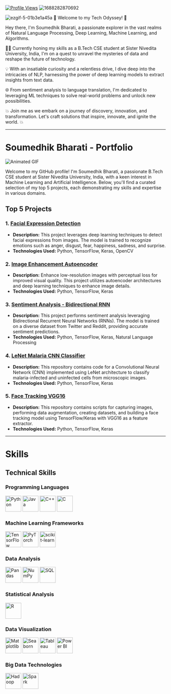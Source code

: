 [![Profile Views](https://komarev.com/ghpvc/?username=YourGitHubUsername&style=flat-square&label=Profile%20Views&color=blueviolet)](https://github.com/Soumedhik)
![1688282870692](https://github.com/Soumedhik/Soumedhik/assets/113777577/7a0c743a-5628-420e-9d9b-4fbf308fc0c6)

![ezgif-5-01b3e1a45a](https://github.com/Soumedhik/Soumedhik/assets/113777577/be2ff991-65af-4f02-bab5-ab87379dac1b)
🚀 Welcome to my Tech Odyssey! 🌟

Hey there, I'm Soumedhik Bharati, a passionate explorer in the vast realms of Natural Language Processing, Deep Learning, Machine Learning, and Algorithms.

👨‍💻 Currently honing my skills as a B.Tech CSE student at Sister Nivedita University, India, I'm on a quest to unravel the mysteries of data and reshape the future of technology.

💡 With an insatiable curiosity and a relentless drive, I dive deep into the intricacies of NLP, harnessing the power of deep learning models to extract insights from text data.

🌐 From sentiment analysis to language translation, I'm dedicated to leveraging ML techniques to solve real-world problems and unlock new possibilities.

💥 Join me as we embark on a journey of discovery, innovation, and transformation. Let's craft solutions that inspire, innovate, and ignite the world. 💥

---

# Soumedhik Bharati - Portfolio

![Animated GIF](https://github.com/Soumedhik/Soumedhik/assets/113777577/084e76cb-d8d1-476f-a677-415b9a75abd7)

Welcome to my GitHub profile! I'm Soumedhik Bharati, a passionate B.Tech CSE student at Sister Nivedita University, India, with a keen interest in Machine Learning and Artificial Intelligence. Below, you'll find a curated selection of my top 5 projects, each demonstrating my skills and expertise in various domains.

## Top 5 Projects

### 1. [Facial Expression Detection](https://github.com/Soumedhik/FACIAL-EXPRESSION-DETECTION)

- **Description:** This project leverages deep learning techniques to detect facial expressions from images. The model is trained to recognize emotions such as anger, disgust, fear, happiness, sadness, and surprise.
- **Technologies Used:** Python, TensorFlow, Keras, OpenCV

### 2. [Image Enhancement Autoencoder](https://github.com/Soumedhik/Image_Enhancement_Autoencoder)

- **Description:** Enhance low-resolution images with perceptual loss for improved visual quality. This project utilizes autoencoder architectures and deep learning techniques to enhance image details.
- **Technologies Used:** Python, TensorFlow, Keras

### 3. [Sentiment Analysis - Bidirectional RNN](https://github.com/Soumedhik/SentimentAnalysis-BidirectionalRNN)

- **Description:** This project performs sentiment analysis leveraging Bidirectional Recurrent Neural Networks (RNNs). The model is trained on a diverse dataset from Twitter and Reddit, providing accurate sentiment predictions.
- **Technologies Used:** Python, TensorFlow, Keras, Natural Language Processing

### 4. [LeNet Malaria CNN Classifier](https://github.com/Soumedhik/LeNet-Malaria-CNN-Classifier)

- **Description:** This repository contains code for a Convolutional Neural Network (CNN) implemented using LeNet architecture to classify malaria-infected and uninfected cells from microscopic images.
- **Technologies Used:** Python, TensorFlow, Keras

### 5. [Face Tracking VGG16](https://github.com/Soumedhik/-Face_Tracking_VGG16)

- **Description:** This repository contains scripts for capturing images, performing data augmentation, creating datasets, and building a face tracking model using TensorFlow/Keras with VGG16 as a feature extractor.
- **Technologies Used:** Python, TensorFlow, Keras
---

# Skills

## Technical Skills

### Programming Languages
<div>
    <img src="https://upload.wikimedia.org/wikipedia/commons/c/c3/Python-logo-notext.svg" alt="Python" style="width: 50px; height: 50px;">
    <img src="https://upload.wikimedia.org/wikipedia/en/3/30/Java_programming_language_logo.svg" alt="Java" style="width: 50px; height: 50px;">
    <img src="https://upload.wikimedia.org/wikipedia/commons/1/18/ISO_C%2B%2B_Logo.svg" alt="C++" style="width: 50px; height: 50px;">
    <img src="https://upload.wikimedia.org/wikipedia/commons/1/19/C_Logo.png" alt="C" style="width: 50px; height: 50px;">
</div>

### Machine Learning Frameworks
<div>
    <img src="https://upload.wikimedia.org/wikipedia/commons/1/11/TensorFlowLogo.svg" alt="TensorFlow" style="width: 50px; height: 50px;">
    <img src="https://upload.wikimedia.org/wikipedia/commons/9/96/Pytorch_logo.png" alt="PyTorch" style="width: 50px; height: 50px;">
    <img src="https://upload.wikimedia.org/wikipedia/commons/0/05/Scikit_learn_logo_small.svg" alt="scikit-learn" style="width: 50px; height: 50px;">
</div>

### Data Analysis
<div>
    <img src="https://upload.wikimedia.org/wikipedia/commons/e/ed/Pandas_logo.svg" alt="Pandas" style="width: 50px; height: 50px;">
    <img src="https://upload.wikimedia.org/wikipedia/commons/1/1a/NumPy_logo.svg" alt="NumPy" style="width: 50px; height: 50px;">
    <img src="https://upload.wikimedia.org/wikipedia/commons/8/87/Sql_data_base_with_logo.png" alt="SQL" style="width: 50px; height: 50px;">
</div>

### Statistical Analysis
<div>
    <img src="https://upload.wikimedia.org/wikipedia/commons/1/1b/R_logo.svg" alt="R" style="width: 50px; height: 50px;">
</div>

### Data Visualization
<div>
    <img src="https://upload.wikimedia.org/wikipedia/commons/8/84/Matplotlib_icon.svg" alt="Matplotlib" style="width: 50px; height: 50px;">
    <img src="https://seaborn.pydata.org/_static/logo-wide-lightbg.svg" alt="Seaborn" style="width: 50px; height: 50px;">
    <img src="https://www.tableau.com/sites/default/files/pages/tableaulogo_highres.png" alt="Tableau" style="width: 50px; height: 50px;">
    <img src="https://upload.wikimedia.org/wikipedia/commons/c/c9/Power_bi_logo_black.svg" alt="Power BI" style="width: 50px; height: 50px;">
</div>

### Big Data Technologies
<div>
    <img src="https://upload.wikimedia.org/wikipedia/commons/0/0e/Hadoop_logo.svg" alt="Hadoop" style="width: 50px; height: 50px;">
    <img src="https://upload.wikimedia.org/wikipedia/commons/f/f3/Apache_Spark_logo.svg" alt="Spark" style="width: 50px; height: 50px;">
</div>
